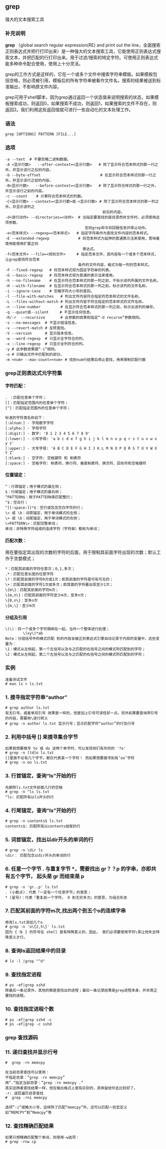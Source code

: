 ## grep ##

强大的文本搜索工具

### 补充说明 ###

**grep** （global search regular expression(RE) and print out the line，全面搜索正则表达式并把行打印出来）是一种强大的文本搜索工具，它能使用正则表达式搜索文本，并把匹配的行打印出来。用于过滤/搜索的特定字符。可使用正则表达式能多种命令配合使用，使用上十分灵活。

grep的工作方式是这样的，它在一个或多个文件中搜索字符串模板。如果模板包括空格，则必须被引用，模板后的所有字符串被看作文件名。搜索的结果被送到标准输出，不影响原文件内容。

grep可用于shell脚本，因为grep通过返回一个状态值来说明搜索的状态，如果模板搜索成功，则返回0，如果搜索不成功，则返回1，如果搜索的文件不存在，则返回2。我们利用这些返回值就可进行一些自动化的文本处理工作。

###  语法

	grep [OPTIONS] PATTERN [FILE...]

###  选项
	-a --text  # 不要忽略二进制数据。
	-A <显示行数>   --after-context=<显示行数>   # 除了显示符合范本样式的那一行之外，并显示该行之后的内容。
	-b --byte-offset                           # 在显示符合范本样式的那一行之外，并显示该行之前的内容。
	-B<显示行数>   --before-context=<显示行数>   # 除了显示符合样式的那一行之外，并显示该行之前的内容。
	-c --count    # 计算符合范本样式的列数。
	-C<显示行数> --context=<显示行数>或-<显示行数> # 除了显示符合范本样式的那一列之外，并显示该列之
                                                前后的内容。
	-d<进行动作> --directories=<动作>  # 当指定要查找的是目录而非文件时，必须使用这项参数，
                                        否则grep命令将回报信息并停止动作。
	-e<范本样式> --regexp=<范本样式>   # 指定字符串作为查找文件内容的范本样式。
	-E --extended-regexp             # 将范本样式为延伸的普通表示法来使用，意味着使用能使用扩展正则
                                       表达式。
	-f<范本文件> --file=<规则文件>     # 指定范本文件，其内容有一个或多个范本样式，让grep查找符合范本
                                     条件的文件内容，格式为每一列的范本样式。
	-F --fixed-regexp   # 将范本样式视为固定字符串的列表。
	-G --basic-regexp   # 将范本样式视为普通的表示法来使用。
	-h --no-filename    # 在显示符合范本样式的那一列之前，不标示该列所属的文件名称。
	-H --with-filename  # 在显示符合范本样式的那一列之前，标示该列的文件名称。
	-i --ignore-case    # 忽略字符大小写的差别。
	-l --file-with-matches   # 列出文件内容符合指定的范本样式的文件名称。
	-L --files-without-match # 列出文件内容不符合指定的范本样式的文件名称。
	-n --line-number         # 在显示符合范本样式的那一列之前，标示出该列的编号。
	-q --quiet或--silent     # 不显示任何信息。
	-R/-r  --recursive       # 此参数的效果和指定“-d recurse”参数相同。
	-s --no-messages  # 不显示错误信息。
	-v --revert-match # 反转查找。
	-V --version      # 显示版本信息。   
	-w --word-regexp  # 只显示全字符合的列。
	-x --line-regexp  # 只显示全列符合的列。
	-y # 此参数效果跟“-i”相同。
	-o # 只输出文件中匹配到的部分。
	-m <num> --max-count=<num> # 找到num行结果后停止查找，用来限制匹配行数

### grep正则表达式元字符集


####	字符匹配：
	. ：匹配任意单个字符；
	[]：匹配指定范围内的任意单个字符；
	[^]：匹配指定范围外的任意单个字符；
	
	标准的字符类名称如下：
	[:alnum:] - 字母数字字符
	[:alpha:] - 字母字符
	[:digit:] - 数字: '0 1 2 3 4 5 6 7 8 9'
	[:lower:] - 小写字母: 'a b c d e f g h i j k l m n o p q r s t u v w x y z'
	[:upper:] - 大写字母: 'A B C D E F G H I J K L M N O P Q R S T U V W X Y Z'
	[:blank:] - 空字符: 空格键符 和 制表符
	[:space:] - 空格字符: 制表符、换行符、垂直制表符、换页符、回车符和空格键符

#### 位置锚定：
	^：行首锚定；用于模式的最左侧；
	$：行尾锚定；用于模式的最右侧；
	^PATTERN$：用于PATTERN来匹配整行；
	^$：空白行；
	^[[:space:]]*$：空行或包含空白字符的行；
	\< 或 \b：词首锚定，用于单词模式的左侧；
	\> 或 \b：词尾锚定，用于单词模式的右侧；
	\<PATTERN\>：匹配完整单词；
	单词：非特殊字符组成的连续字符（字符串）都称为单词；

#### 匹配次数：
用在要指定其出现的次数的字符的后面，用于限制其前面字符出现的次数；默认工作于贪婪模式；

	*：匹配其前面的字符任意次；0,1,多次；
	.*：匹配任意长度的任意字符
	\?：匹配其前面的字符0次或1次；即其前面的字符是可有可无的；
	\+：匹配其前面的字符1次或多次；即其面的字符要出现至少1次；
	\{m\}：匹配其前面的字符m次；
	\{m,n\}：匹配其前面的字符至少m次，至多n次；
	\{0,n\}：至多n次
	\{m,\}：至少m次



####  分组及引用
	\(\)：将一个或多个字符捆绑在一起，当作一个整体进行处理；
		    \(xy\)*ab
	Note：分组括号中的模式匹配 到的内容会被正则表达式引擎自动记录于内部的变量中，这些变量为：
	\1：模式从左侧起，第一个左括号以及与之匹配的右括号之间的模式所匹配到的字符；
	\2：模式从左侧起，第二个左括号以及与之匹配的右括号之间的模式所匹配到的字符；




###  实例
	准备测试文件
	# man ls > ls.txt

### 1. 搜寻指定字符串“author”
	# grep author ls.txt
	有无引号，或者单双引号 效果是一样的，但是加上引号可读性好一点。另外如果要查询带引号的内容，需要用\进行转义
	# grep -n author ls.txt 显示行号；显示匹配字符“author”的行及行号
	
### 2. 	利用中括号 [] 来搜寻集合字节
	如果我想要搜寻 to 或 do 这两个单字时，可以发现他们有共同的 '?o'
	# grep -n [td]o ls.txt
	[]里面不论有几个字节，都仅代表某一个字符！ 而如果想要搜寻到有‘oo’字符
	# grep -n oo ls.txt
	
### 3. 行首锚定，查询“ls”开始的行
	先删除ls.txt文件前面几行的空格
	# grep -n ^ls ls.txt
	^ls: 匹配所有以ls开头的行
	
### 4. 行尾锚定，查询“ls”开始的行
	# grep -n contents$ ls.txt
	contents$: 匹配所有以contents结尾的行

### 5. 词首锚定，找出以dir开头的单词的行
 	# grep -n \dir ls
	\dir： 匹配包含以dir开头的单词的行
	
### 6. 任意一个字节 . 与重复字节 *，需要找出 gr？？p 的字串，亦即共有五个字节， 起头是 gr 而结束是 p 
	# grep -n 'gr..p' ls.txt
	. (小数点)：代表『一定有一个任意字节』的意思；
	* (星号)：代表『重复前一个字符， 0 到无穷多次』的意思，为组合形态

### 7. 匹配其前面的字符m次,找出两个到五个o的连续字串
	修改ls.txt添加几个o
	# grep -n 'o\{2,5\}' ls.txt
	因为 { 与 } 的符号在 shell 是有特殊意义的，因此， 我们必须要使用字符\来让他失去特殊意义才行。


### 8. 查询ls返回结果中的目录
	# ls -l |grep "^d" 

### 9. 查找指定进程
	# ps -ef|grep sshd
	除最后一条记录外，其他的都是查找出的进程；最后一条记录结果是grep进程本身，并非真正要找的进程。

### 10. 查找指定进程个数
	# ps -ef|grep sshd -c
	# ps -ef|grep -c sshd


###  grep 查找源码

###  11. 递归查找并显示行号
	#  grep -rn memcpy

	在当前目录查找可以使用：
	不指定目录：”grep -rn memcpy”
	用”.“指定当前目录：”grep -rn memcpy .”
	其实这两者查找结果一样，但在输出格式上是有区别的，具体留给你去比较好了。
 	-r: 逐层遍历目录查找
	#  grep -rni memcpy

	选项”-i“或略大小写，这样除了匹配“memcpy”外，还可以匹配一些宏定义如”MEMCPY“和”Memcpy“等

###  12. 查找精确匹配结果
	如果只想精确匹配整个单词，则使用-w选项：
	# grep -rnw cp
